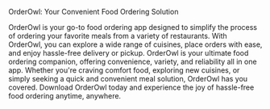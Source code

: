 
OrderOwl: Your Convenient Food Ordering Solution

OrderOwl is your go-to food ordering app designed to simplify the process of ordering your favorite meals from a variety of restaurants. With OrderOwl, you can explore a wide range of cuisines, place orders with ease, and enjoy hassle-free delivery or pickup.
OrderOwl is your ultimate food ordering companion, offering convenience, variety, and reliability all in one app. Whether you're craving comfort food, exploring new cuisines, or simply seeking a quick and convenient meal solution, OrderOwl has you covered. Download OrderOwl today and experience the joy of hassle-free food ordering anytime, anywhere.
